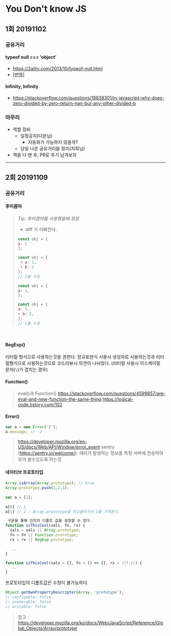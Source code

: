 # You Don't know JS

## 1회 20191102

### 공유거리

#### typeof null === 'object'

- https://2ality.com/2013/10/typeof-null.html
- [[번역]](https://github.com/FEDevelopers/tech.description/wiki/%E2%80%9Ctypeof-null%E2%80%9D%EC%9D%98-%EC%97%AD%EC%82%AC)

#### Infinity, Infinity

- https://stackoverflow.com/questions/18838301/in-javascript-why-does-zero-divided-by-zero-return-nan-but-any-other-divided-b

### 마무리

- 역할 정비
  - 일정공지(다운님)
    - 자동화가 가능하지 않을까?
  - 당일 나온 공유거리들 정리(지희님)
- 책을 다 뗀 후, PR로 후기 남겨보자

---

## 2회 20191109

### 공유거리

#### 후미콤마
> *Tip. 후미콤마를 사용했을때 장점*
>
> - diff 가 이뻐진다.
> ```javascript
> const obj = {
> a: 1
> };
>
> const obj = {
>  + a: 1,
>  + b: 2
> };
> // 2줄 수정
> ```
> ```javascript
> const obj = {
> a: 1,
> };
>
> const obj = {
> a: 1,
> + b: 2,
> };
> // 1줄 수정
> ```
​
#### RegExp()
리터럴 형식으로 사용하는것을 권한다.
​정규표현식 사용시 생성자로 사용하는것과 리터럴형식으로 사용하는것으로 코드리뷰시 의견이 나뉘었다.
(리터럴 사용시 이스케이핑 문자(`\`)가 겹치는 경우)

#### Function()
> eval()과 Function()
> https://stackoverflow.com/questions/4599857/are-eval-and-new-function-the-same-thing
> https://logical-code.tistory.com/102
​
#### Error()
```javascript
var a = new Error('2');
a.message; // '2'
```
> <https://developer.mozilla.org/en-US/docs/Web/API/Window/error_event>
> sentry (<https://sentry.io/welcome/>): 에러가 발생하는 정보를 특정 서버에 전송하여 모아 볼수있도록 하는것
​
#### 네이티브 프로토타입
```javascript
Array.isArray(Array.prototype); // true
Array.prototype.push(1,2,3);
​
var a = [1];
​
a[0] // 1
a[1] // 2 : Array.prototype을 타고올라가서 2를 가져온다.
```
```javascript
 구문을 통해 인지의 디폴트 값을 설정할 수 있다.
function isThisCool(vals, fn, rx) {
  vals = vals || Array.prototype;
  fn = fn || Function.prototype;
  rx = rx || RegExp.prototype;

  ...
}

function isThisCool(vals = [], fn = () => {}, rx = /(?:)/) {
  ...
}
```
프로토타입의 디폴트값은 수정이 불가능하다.
```javascript
Object.getOwnPropertyDescriptor(Array, 'prototype');
// configable: false
// enumerable: false
// writable: false
```
>  참고 : <https://developer.mozilla.org/ko/docs/Web/JavaScript/Reference/Global_Objects/Array/prototype>
